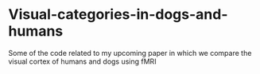 # Visual-categories-in-dogs-and-humans
Some of the code related to my upcoming paper in which we compare the visual cortex of humans and dogs using fMRI
